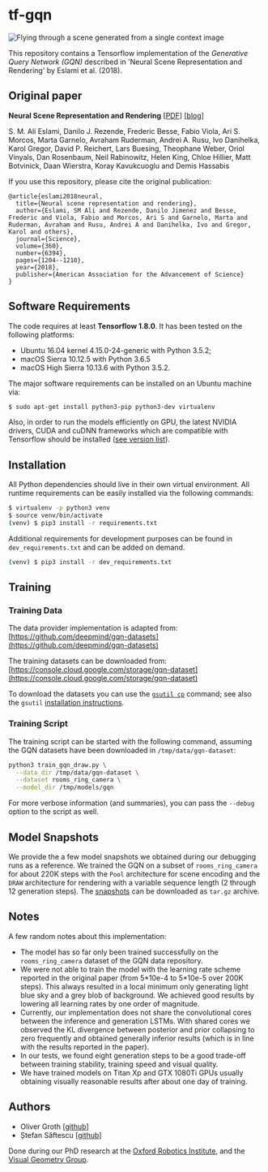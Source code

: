# tf-gqn
![Flying through a scene generated from a single context image](gqn_demo.gif)

This repository contains a Tensorflow implementation of the *Generative Query Network (GQN)* described in 'Neural Scene Representation and Rendering' by Eslami et al. (2018).

## Original paper

**Neural Scene Representation and Rendering** [[PDF][]] [[blog][]]

S. M. Ali Eslami, Danilo J. Rezende, Frederic Besse, Fabio Viola, Ari S. Morcos,
Marta Garnelo, Avraham Ruderman, Andrei A. Rusu, Ivo Danihelka, Karol Gregor,
David P. Reichert, Lars Buesing, Theophane Weber, Oriol Vinyals, Dan Rosenbaum,
Neil Rabinowitz, Helen King, Chloe Hillier, Matt Botvinick, Daan Wierstra,
Koray Kavukcuoglu and Demis Hassabis

[pdf]: https://deepmind.com/documents/211/Neural_Scene_Representation_and_Rendering_preprint.pdf
[blog]: https://deepmind.com/blog/neural-scene-representation-and-rendering/

If you use this repository, please cite the original publication:

```
@article{eslami2018neural,
  title={Neural scene representation and rendering},
  author={Eslami, SM Ali and Rezende, Danilo Jimenez and Besse, Frederic and Viola, Fabio and Morcos, Ari S and Garnelo, Marta and Ruderman, Avraham and Rusu, Andrei A and Danihelka, Ivo and Gregor, Karol and others},
  journal={Science},
  volume={360},
  number={6394},
  pages={1204--1210},
  year={2018},
  publisher={American Association for the Advancement of Science}
}
```

## Software Requirements
The code requires at least **Tensorflow 1.8.0**. It has been tested on the following platforms:

- Ubuntu 16.04 kernel 4.15.0-24-generic with Python 3.5.2;
- macOS Sierra 10.12.5 with Python 3.6.5
- macOS High Sierra 10.13.6 with Python 3.5.2.

	
The major software requirements can be installed on an Ubuntu machine via:

```bash
$ sudo apt-get install python3-pip python3-dev virtualenv
```

Also, in order to run the models efficiently on GPU, the latest NVIDIA drivers, CUDA and cuDNN frameworks which are compatible with Tensorflow should be installed  ([see version list](https://www.tensorflow.org/install/install_sources#tested_source_configurations)).


## Installation
All Python dependencies should live in their own virtual environment. All runtime requirements can be easily installed via the following commands:

```bash
$ virtualenv -p python3 venv
$ source venv/bin/activate
(venv) $ pip3 install -r requirements.txt
```

Additional requirements for development purposes can be found in ```dev_requirements.txt``` and can be added on demand.

```bash
(venv) $ pip3 install -r dev_requirements.txt
```

## Training
### Training Data

The data provider implementation is adapted from: [https://github.com/deepmind/gqn-datasets](https://github.com/deepmind/gqn-datasets)

The training datasets can be downloaded from: [https://console.cloud.google.com/storage/gqn-dataset](https://console.cloud.google.com/storage/gqn-dataset)

To download the datasets you can use the [`gsutil cp`](https://cloud.google.com/storage/docs/gsutil/commands/cp) command; see also the `gsutil` [installation instructions](https://cloud.google.com/storage/docs/gsutil_install).

### Training Script
The training script can be started with the following command, assuming the GQN datasets have been downloaded in `/tmp/data/gqn-dataset`:

```bash
python3 train_gqn_draw.py \
  --data_dir /tmp/data/gqn-dataset \
  --dataset rooms_ring_camera \
  --model_dir /tmp/models/gqn
```

For more verbose information (and summaries), you can pass the  `--debug` option to the script as well.

## Model Snapshots
We provide the a few model snapshots we obtained during our debugging runs as a reference. We trained the GQN on a subset of ```rooms_ring_camera``` for about 220K steps with the ```Pool``` architecture for scene encoding and the ```DRAW``` architecture for rendering with a variable sequence length (2 through 12 generation steps).
The [snapshots](http://shapestacks.robots.ox.ac.uk/static/download/tf-gqn/models/gqn_rooms_ring_debug.tar.gz) can be downloaded as ```tar.gz``` archive.

## Notes
A few random notes about this implementation:

- The model has so far only been trained successfully on the ```rooms_ring_camera``` dataset of the GQN data repository.
- We were not able to train the model with the learning rate scheme reported in the original paper (from 5\*10e-4 to 5\*10e-5 over 200K steps). This always resulted in a local minimum only generating light blue sky and a grey blob of background. We achieved good results by lowering all learning rates by one order of magnitude.
- Currently, our implementation does not share the convolutional cores between the inference and generation LSTMs. With shared cores we observed the KL divergence between posterior and prior collapsing to zero frequently and obtained generally inferior results (which is in line with the results reported in the paper).
- In our tests, we found eight generation steps to be a good trade-off between training stability, training speed and visual quality.
- We have trained models on Titan Xp and GTX 1080Ti GPUs usually obtaining visually reasonable results after about one day of training.

## Authors

- Oliver Groth [[github](https://github.com/ogroth)]
- Ștefan Săftescu [[github](https://github.com/SliMM)]

Done during our PhD research at the [Oxford Robotics Institute](http://ori.ox.ac.uk/), and the [Visual Geometry Group](http://www.robots.ox.ac.uk/~vgg/).